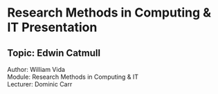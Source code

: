 # Research Methods in Computing & IT Presentation
## Topic: Edwin Catmull
Author: William Vida <br>
Module: Research Methods in Computing & IT <br>
Lecturer: Dominic Carr

